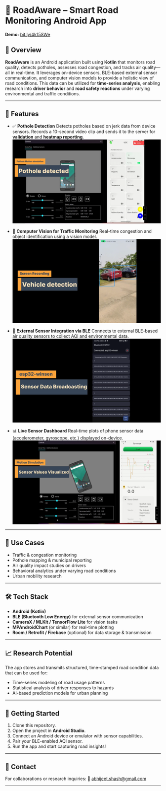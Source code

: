 
# 🚗 RoadAware – Smart Road Monitoring Android App

**Demo:** [bit.ly/4k15SWe](http://bit.ly/4k15SWe)

## 📱 Overview

**RoadAware** is an Android application built using **Kotlin** that monitors road quality, detects potholes, assesses road congestion, and tracks air quality—all in real-time. It leverages on-device sensors, BLE-based external sensor communication, and computer vision models to provide a holistic view of road conditions. This data can be utilized for **time-series analysis**, enabling research into **driver behavior** and **road safety reactions** under varying environmental and traffic conditions.

---

## 🔧 Features

* ✅ **Pothole Detection**
  Detects potholes based on jerk data from device sensors. Records a 10-second video clip and sends it to the server for **validation** and **heatmap reporting**.
  ![Pothole Detection](./pothole%20detected.png)

* 🧠 **Computer Vision for Traffic Monitoring**
  Real-time congestion and object identification using a vision model.
  ![Computer Vision Model](./vision.png)

* 📡 **External Sensor Integration via BLE**
  Connects to external BLE-based air quality sensors to collect AQI and environmental data.
  ![Sensor Data](./sensor.png)

* 📊 **Live Sensor Dashboard**
  Real-time plots of phone sensor data (accelerometer, gyroscope, etc.) displayed on-device.
  ![Sensor Plot](./sensor%20plot.png)

---

## 🔬 Use Cases

* Traffic & congestion monitoring
* Pothole mapping & municipal reporting
* Air quality impact studies on drivers
* Behavioral analytics under varying road conditions
* Urban mobility research

---

## 🛠️ Tech Stack

* **Android (Kotlin)**
* **BLE (Bluetooth Low Energy)** for external sensor communication
* **CameraX / MLKit / TensorFlow Lite** for vision tasks
* **MPAndroidChart** (or similar) for real-time plotting
* **Room / Retrofit / Firebase** (optional) for data storage & transmission

---

## 📈 Research Potential

The app stores and transmits structured, time-stamped road condition data that can be used for:

* Time-series modeling of road usage patterns
* Statistical analysis of driver responses to hazards
* AI-based prediction models for urban planning

---

## 🚀 Getting Started

1. Clone this repository.
2. Open the project in **Android Studio**.
3. Connect an Android device or emulator with sensor capabilities.
4. Pair your BLE-enabled AQI sensor.
5. Run the app and start capturing road insights!

---

## 📩 Contact

For collaborations or research inquiries:
📧 [abhijeet.shash@gmail.com](mailto:your-abhijeet.shash@gmail.com)

---
